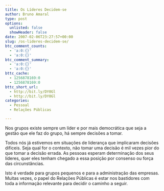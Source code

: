 ```yaml
---
title: Os Líderes Decidem-se
author: Bruno Amaral
type: post
options:
  unlisted: false
  showHeader: false
date: 2007-02-06T23:27:57+00:00
slug: /os-lideres-decidem-se/
btc_comment_counts:
  - 'a:0:{}'
  - 'a:0:{}'
btc_comment_summary:
  - 'a:0:{}'
  - 'a:0:{}'
bttc_cache:
  - 1256878169:0
  - 1256878169:0
bttc_short_url:
  - http://bit.ly/DY0Gl
  - http://bit.ly/DY0Gl
categories:
  - Pessoal
  - Relações Públicas

---
```

Nos grupos existe sempre um líder e por mais democrática que seja a gestão que ele faz do grupo, há sempre decisões a tomar.

Todos nós já estivemos em situações de liderança que implicaram decisões dificeis. Seja qual for o contexto, não tomar uma decisão é mil vezes pior do que tomar a decisão errada. As pessoas esperam determinação dos seus líderes, quer eles tenham chegado a essa posição por consenso ou força das circunstâncias.

Isto é verdade para grupos pequenos e para a administração das empresas. Muitas vezes, o papel do Relações Públicas é estar nos bastidores com toda a informação relevante para decidir o caminho a seguir.